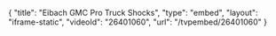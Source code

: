 {
    "title": "Eibach GMC Pro Truck Shocks",
    "type": "embed",
    "layout": "iframe-static",
    "videoId": "26401060",
    "url": "\/tvpembed\/26401060"
}